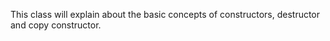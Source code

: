 This class will explain about the basic concepts of constructors, destructor and copy constructor.


